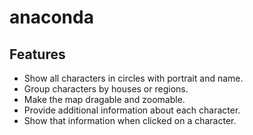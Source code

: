 # anaconda

## Features 

- Show all characters in circles with portrait and name.
- Group characters by houses or regions.
- Make the map dragable and zoomable.
- Provide additional information about each character.
- Show that information when clicked on a character.

